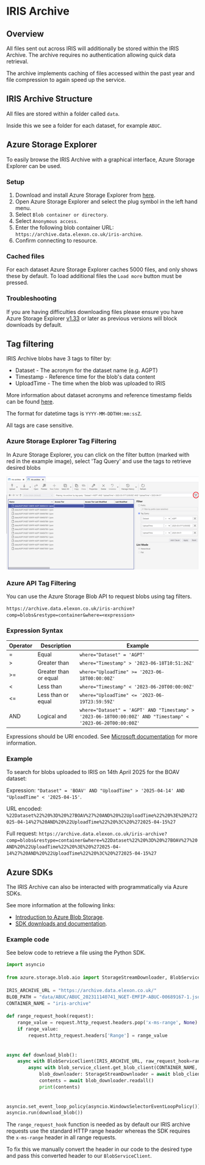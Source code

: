 # IRIS Archive

## Overview
All files sent out across IRIS will additionally be stored within the IRIS Archive. The archive requires no authentication allowing quick data retrieval.

The archive implements caching of files accessed within the past year and file compression to again speed up the service.

## IRIS Archive Structure 

All files are stored within a folder called `data`.

Inside this we see a folder for each dataset, for example `ABUC`.

## Azure Storage Explorer

To easily browse the IRIS Archive with a graphical interface, Azure Storage Explorer can be used.

### Setup

1. Download and install Azure Storage Explorer from [here](https://azure.microsoft.com/en-gb/features/storage-explorer/).
2. Open Azure Storage Explorer and select the plug symbol in the left hand menu.
3. Select `Blob container or directory`.
4. Select `Anonymous access`.
5. Enter the following blob container URL: `https://archive.data.elexon.co.uk/iris-archive`.
6. Confirm connecting to resource.

### Cached files

For each dataset Azure Storage Explorer caches 5000 files, and only shows these by default. To load additional files the `Load more` button must be pressed.

### Troubleshooting

If you are having difficulties downloading files please ensure you have Azure Storage Explorer [v1.33](https://github.com/microsoft/AzureStorageExplorer/releases/tag/v1.33.0) or later as previous versions will block downloads by default.

## Tag filtering

IRIS Archive blobs have 3 tags to filter by:
 - Dataset - The acronym for the dataset name (e.g. AGPT)
 - Timestamp - Reference time for the blob's data content
 - UploadTime - The time when the blob was uploaded to IRIS

More information about dataset acronyms and reference timestamp fields can be found [here](dataset_and_timestamp_reference.md).

The format for datetime tags is `YYYY-MM-DDTHH:mm:ssZ`.

All tags are case sensitive.

### Azure Storage Explorer Tag Filtering

In Azure Storage Explorer, you can click on the filter button (marked with red in the example image), select 'Tag Query' and use the tags to retrieve desired blobs

![Tag filtering example](attachments/iris_archive-tag_filtering.png)

### Azure API Tag Filtering

You can use the Azure Storage Blob API to request blobs using tag filters.

`https://archive.data.elexon.co.uk/iris-archive?comp=blobs&restype=container&where=<expression>`

### Expression Syntax

| Operator | Description | Example |
|----------|-------------|---------|
| = | Equal | `where="Dataset" = 'AGPT'` |
| > | Greater than | `where="Timestamp" > '2023-06-18T10:51:26Z'` |
| >= | Greater than or equal | `where="UploadTime" >= '2023-06-18T00:00:00Z'` |
| < | Less than | `where="Timestamp" < '2023-06-20T00:00:00Z'` |
| <= | Less than or equal | `where="UploadTime" <= '2023-06-19T23:59:59Z'` |
| AND | Logical and | `where="Dataset" = 'AGPT' AND "Timestamp" > '2023-06-18T00:00:00Z' AND "Timestamp" < '2023-06-20T00:00:00Z'` |

Expressions should be URI encoded. See [Microsoft documentation](https://learn.microsoft.com/en-us/azure/storage/blobs/storage-manage-find-blobs?tabs=azure-portal#finding-data-using-blob-index-tags) for more information.

### Example

To search for blobs uploaded to IRIS on 14th April 2025 for the BOAV dataset:

Expression: `"Dataset" = 'BOAV' AND "UploadTime" > '2025-04-14' AND "UploadTime" < '2025-04-15'`.

URL encoded: `%22Dataset%22%20%3D%20%27BOAV%27%20AND%20%22UploadTime%22%20%3E%20%272025-04-14%27%20AND%20%22UploadTime%22%20%3C%20%272025-04-15%27`

Full request: `https://archive.data.elexon.co.uk/iris-archive?comp=blobs&restype=container&where=%22Dataset%22%20%3D%20%27BOAV%27%20AND%20%22UploadTime%22%20%3E%20%272025-04-14%27%20AND%20%22UploadTime%22%20%3C%20%272025-04-15%27`

## Azure SDKs

The IRIS Archive can also be interacted with programmatically via Azure SDKs. 

See more information at the following links:
- [Introduction to Azure Blob Storage](https://learn.microsoft.com/en-us/azure/storage/blobs/storage-blobs-introduction).
- [SDK downloads and documentation](https://azure.microsoft.com/en-gb/downloads/).


### Example code

See below code to retrieve a file using the Python SDK.

```python
import asyncio

from azure.storage.blob.aio import StorageStreamDownloader, BlobServiceClient

IRIS_ARCHIVE_URL = "https://archive.data.elexon.co.uk/"
BLOB_PATH = "data/ABUC/ABUC_202311140741_NGET-EMFIP-ABUC-00689167-1.json"
CONTAINER_NAME = "iris-archive"

def range_request_hook(request):
    range_value = request.http_request.headers.pop('x-ms-range', None)
    if range_value:
        request.http_request.headers['Range'] = range_value


async def download_blob():
    async with BlobServiceClient(IRIS_ARCHIVE_URL, raw_request_hook=range_request_hook) as blob_service_client:
        async with blob_service_client.get_blob_client(CONTAINER_NAME, BLOB_PATH) as blob_client:
            blob_downloader: StorageStreamDownloader = await blob_client.download_blob(encoding="UTF-8")
            contents = await blob_downloader.readall()
            print(contents)


asyncio.set_event_loop_policy(asyncio.WindowsSelectorEventLoopPolicy())
asyncio.run(download_blob())
```

The `range_request_hook` function is needed as by default our IRIS archive requests use the standard HTTP range header whereas the SDK requires the `x-ms-range` header in all range requests.

To fix this we manually convert the header in our code to the desired type and pass this converted header to our `BlobServiceClient`.
